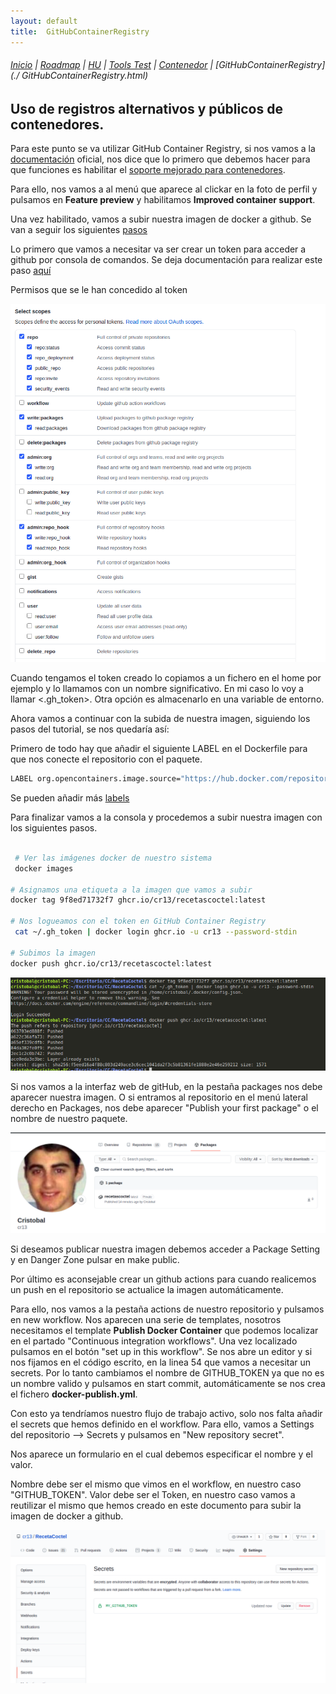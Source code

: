 ```yaml
---
layout: default
title:  GitHubContainerRegistry
---
```


###### [Inicio](./) | [Roadmap](./Roadmap.html) | [HU](./hu.html) | [Tools Test](./aserciones_sis_pruebas.html) | [Contenedor](./contenedor.html) | [GitHubContainerRegistry](./ GitHubContainerRegistry.html)

## Uso de registros alternativos y públicos de contenedores.

Para este punto se va utilizar GitHub Container Registry, si nos vamos a la [documentación](https://docs.github.com/en/free-pro-team@latest/packages/getting-started-with-github-container-registry) oficial, nos dice que lo primero que debemos hacer para que funciones es habilitar el [soporte mejorado para contenedores](https://docs.github.com/en/free-pro-team@latest/packages/getting-started-with-github-container-registry/enabling-improved-container-support).

Para ello, nos vamos a al menú que aparece al clickar en la foto de perfil y pulsamos en **Feature preview** y habilitamos **Improved container support**.

Una vez habilitado, vamos a subir nuestra imagen de docker a github. Se van a seguir los siguientes [pasos](https://docs.github.com/es/free-pro-team@latest/packages/managing-container-images-with-github-container-registry/connecting-a-repository-to-a-container-image#connecting-a-repository-to-a-container-image-on-the-command-line)

Lo primero que vamos a necesitar va ser crear un token para acceder a github por consola de comandos. Se deja documentación para realizar este paso [aquí](https://docs.github.com/es/free-pro-team@latest/github/authenticating-to-github/creating-a-personal-access-token)

Permisos que se le han concedido al token

![permisostoken](./img/permisos_token.png)

Cuando tengamos el token creado lo copiamos a un fichero en el home por ejemplo y lo llamamos con un nombre significativo. En mi caso lo voy a llamar <.gh_token>.  Otra opción es almacenarlo en una variable de entorno.

Ahora vamos a continuar con la subida de nuestra imagen, siguiendo los pasos del tutorial, se nos quedaría así:

Primero de todo hay que añadir el siguiente LABEL en el Dockerfile para que nos conecte el repositorio con el paquete.

```bash
LABEL org.opencontainers.image.source="https://hub.docker.com/repository/docker/cr13/recetacoctel"
```

Se pueden añadir más [labels](https://github.com/opencontainers/image-spec/blob/master/annotations.md#pre-defined-annotation-keys)

Para finalizar vamos a la consola y procedemos a subir nuestra imagen con los siguientes pasos.

```bash

 # Ver las imágenes docker de nuestro sistema
 docker images

# Asignamos una etiqueta a la imagen que vamos a subir
docker tag 9f8ed71732f7 ghcr.io/cr13/recetascoctel:latest

# Nos logueamos con el token en GitHub Container Registry
 cat ~/.gh_token | docker login ghcr.io -u cr13 --password-stdin

# Subimos la imagen
docker push ghcr.io/cr13/recetascoctel:latest

```

![pasos desde consola](./img/dockerpush.png)

Si nos vamos a la interfaz web de gitHub, en la pestaña packages nos debe aparecer nuestra imagen. O si entramos al repositorio en el menú lateral derecho en Packages, nos debe aparecer "Publish your first package" o el nombre de nuestro paquete. 

![mis paquetes](./img/packages.png)

Si deseamos publicar nuestra imagen debemos acceder a Package Setting y en Danger Zone pulsar en make public.

Por último es aconsejable crear un github actions para cuando realicemos un push en el repositorio se actualice la imagen automáticamente. 

Para ello, nos vamos a la pestaña actions de nuestro repositorio y pulsamos en new workflow. Nos aparecen una serie de templates, nosotros necesitamos el template **Publish Docker Container** que podemos localizar en el partado "Continuous integration workflows". Una vez localizado pulsamos en el botón "set up in this workflow". Se nos abre un editor y si nos fijamos en el código escrito, en la linea 54 que vamos a necesitar un secrets. Por lo tanto cambiamos el nombre de GITHUB_TOKEN ya que no es un nombre valido y pulsamos en start commit, automáticamente se nos crea el fichero **docker-publish.yml**.

Con esto ya tendríamos nuestro flujo de trabajo activo, solo nos falta añadir el secrets que hemos definido en el workflow. Para ello, vamos a Settings del repositorio --> Secrets y pulsamos en "New repository secret".

Nos aparece un formulario en el cual debemos especificar el nombre y el valor.

Nombre debe ser el mismo que vimos en el workflow, en nuestro caso "GITHUB_TOKEN".
Valor debe ser el Token, en nuestro caso vamos a reutilizar el mismo que hemos creado en este documento para subir la imagen de docker a github.

![secret](./img/secret.png)
